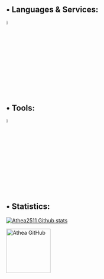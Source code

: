 ## • Languages & Services:
<code><img width="5%" src="https://raw.githubusercontent.com/yurijserrano/Github-Profile-Readme-Logos/f994c418a134b58c4aec11152f6a4a33fa89da26/programming%20languages/python.svg"></code>
## • Tools:
<code><img width="5%" src="https://raw.githubusercontent.com/yurijserrano/Github-Profile-Readme-Logos/f994c418a134b58c4aec11152f6a4a33fa89da26/ides/pycharm.svg"></code>
## • Statistics:

[![Athea2511 Github stats](https://github-readme-stats.vercel.app/api?username=Athea2511&show_icons=true&theme=dark#gh-dark-mode-only)](https://github.com/anuraghazra/github-readme-stats#gh-dark-mode-only)

<a target="_blank" href="https://github.com/Athea2511"><img src="https://komarev.com/ghpvc/?username=Athea2511&color=blue" alt="Athea GitHub" width="120" /></a>&nbsp;&nbsp;
